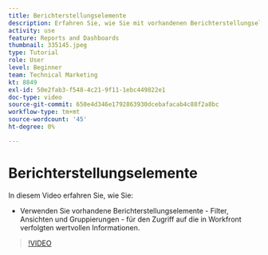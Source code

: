 ```yaml
---
title: Berichterstellungselemente
description: Erfahren Sie, wie Sie mit vorhandenen Berichterstellungselementen (Filtern, Ansichten und Gruppierungen) auf die in Workfront verfolgten Informationen zugreifen können.
activity: use
feature: Reports and Dashboards
thumbnail: 335145.jpeg
type: Tutorial
role: User
level: Beginner
team: Technical Marketing
kt: 8849
exl-id: 50e2fab3-f548-4c21-9f11-1ebc449822e1
doc-type: video
source-git-commit: 650e4d346e1792863930dcebafacab4c88f2a8bc
workflow-type: tm+mt
source-wordcount: '45'
ht-degree: 0%

---
```


# Berichterstellungselemente

In diesem Video erfahren Sie, wie Sie:

* Verwenden Sie vorhandene Berichterstellungselemente - Filter, Ansichten und Gruppierungen - für den Zugriff auf die in Workfront verfolgten wertvollen Informationen.

>[!VIDEO](https://video.tv.adobe.com/v/335145/?quality=12&learn=on)

